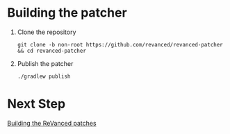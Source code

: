#  Building the patcher
1. Clone the repository

   ```
   git clone -b non-root https://github.com/revanced/revanced-patcher && cd revanced-patcher   
   ```

2. Publish the patcher

   ```
   ./gradlew publish
   ```


# Next Step

 [Building the ReVanced patches](building-ReVanced-patches.md)
